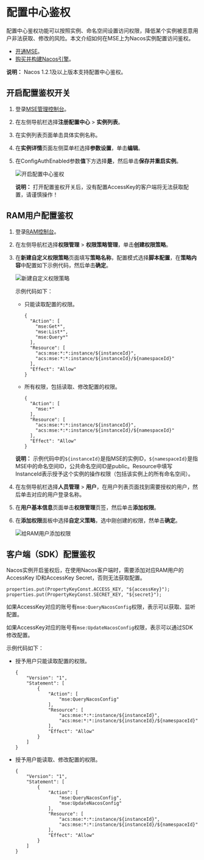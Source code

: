 # 配置中心鉴权

配置中心鉴权功能可以按照实例、命名空间设置访问权限，降低某个实例被恶意用户非法获取、修改的风险。本文介绍如何在MSE上为Nacos实例配置访问鉴权。

-   [开通MSE](https://www.aliyun.com/product/mse)。
-   [购买并构建Nacos引擎](/cn.zh-CN/快速入门/微服务注册配置中心/购买并构建Nacos引擎.md)。

**说明：** Nacos 1.2.1及以上版本支持配置中心鉴权。

## 开启配置鉴权开关

1.  登录[MSE管理控制台](https://mse.console.aliyun.com)。

2.  在左侧导航栏选择**注册配置中心** \> **实例列表**。

3.  在实例列表页面单击具体实例名称。

4.  在**实例详情**页面左侧菜单栏选择**参数设置**，单击**编辑**。

5.  在ConfigAuthEnabled参数**值**下方选择**是**，然后单击**保存并重启实例**。

    ![开启配置中心鉴权](https://static-aliyun-doc.oss-accelerate.aliyuncs.com/assets/img/zh-CN/1564612161/p237267.png)

    **说明：** 打开配置鉴权开关后，没有配置AccessKey的客户端将无法获取配置，请谨慎操作！


## RAM用户配置鉴权

1.  登录[RAM控制台](https://ram.console.aliyun.com/overview)。

2.  在左侧导航栏选择**权限管理** \> **权限策略管理**，单击**创建权限策略**。

3.  在**新建自定义权限策略**页面填写**策略名称**，配置模式选择**脚本配置**，在**策略内容**中配置如下示例代码，然后单击**确定**。

    ![新建自定义权限策略](https://static-aliyun-doc.oss-accelerate.aliyuncs.com/assets/img/zh-CN/6914764161/p244851.png)

    示例代码如下：

    -   只能读取配置的权限。

        ```
        {
          "Action": [
            "mse:Get*",
            "mse:List*",
            "mse:Query*"
          ],
          "Resource": [
            "acs:mse:*:*:instance/${instanceId}",
            "acs:mse:*:*:instance/${instanceId}/${namespaceId}"
          ],
          "Effect": "Allow"
        }
        ```

    -   所有权限，包括读取、修改配置的权限。

        ```
        {
          "Action": [
            "mse:*"
          ],
          "Resource": [
            "acs:mse:*:*:instance/${instanceId}",
            "acs:mse:*:*:instance/${instanceId}/${namespaceId}"
          ],
          "Effect": "Allow"
        }
        ```

    **说明：** 示例代码中的`${instanceId}`是指MSE的实例ID，`${namespaceId}`是指MSE中的命名空间ID，公共命名空间ID是public。Resource中填写InstanceId表示授予这个实例的操作权限（包括该实例上的所有命名空间）。

4.  在左侧导航栏选择**人员管理** \> **用户**，在用户列表页面找到需要授权的用户，然后单击对应的用户登录名称。

5.  在**用户基本信息**页面单击**权限管理**页签，然后单击**添加权限**。

6.  在**添加权限**面板中选择**自定义策略**，选中刚创建的权限，然单击**确定**。

    ![给RAM用户添加权限](https://static-aliyun-doc.oss-accelerate.aliyuncs.com/assets/img/zh-CN/6914764161/p244859.png)


## 客户端（SDK）配置鉴权

Nacos实例开启鉴权后，在使用Nacos客户端时，需要添加对应RAM用户的AccessKey ID和AccessKey Secret，否则无法获取配置。

```
properties.put(PropertyKeyConst.ACCESS_KEY, "${accessKey}");
properties.put(PropertyKeyConst.SECRET_KEY, "${secret}");
```

如果AccessKey对应的账号有`mse:QueryNacosConfig`权限，表示可以获取、监听配置。

如果AccessKey对应的账号有`mse:UpdateNacosConfig`权限，表示可以通过SDK修改配置。

示例代码如下：

-   授予用户只能读取配置的权限。

    ```
    {
        "Version": "1",
        "Statement": [
            {
                "Action": [
                    "mse:QueryNacosConfig"
                ],
                "Resource": [
                    "acs:mse:*:*:instance/${instanceId}",
                    "acs:mse:*:*:instance/${instanceId}/${namespaceId}"
                ],
                "Effect": "Allow"
            }
        ]
    }
    ```

-   授予用户能读取、修改配置的权限。

    ```
    {
        "Version": "1",
        "Statement": [
            {
                "Action": [
                    "mse:QueryNacosConfig",
                    "mse:UpdateNacosConfig"
                ],
                "Resource": [
                    "acs:mse:*:*:instance/${instanceId}",
                    "acs:mse:*:*:instance/${instanceId}/${namespaceId}"
                ],
                "Effect": "Allow"
            }
        ]
    }
    ```


